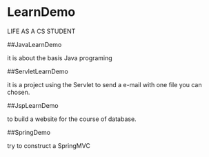 # LearnDemo
LIFE AS A CS STUDENT


##JavaLearnDemo

it is about the basis Java programing

##ServletLearnDemo

it is a project using the Servlet to send a e-mail with one file you can chosen.

##JspLearnDemo

to build a website for the course of database.

##SpringDemo

try to construct a SpringMVC